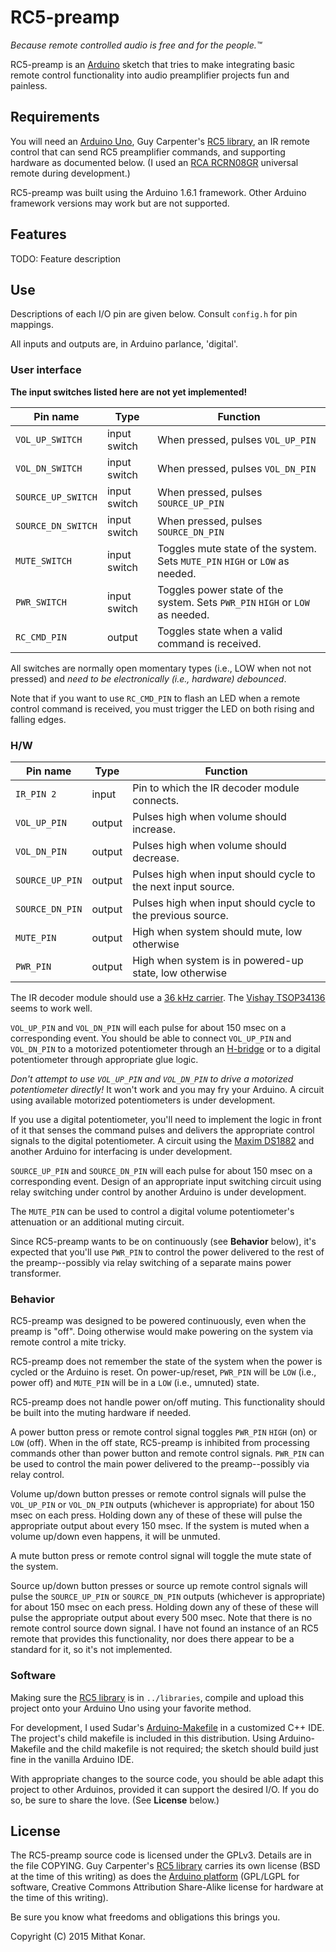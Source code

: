 RC5-preamp
==========
_Because remote controlled audio is free and for the people.™_

RC5-preamp is an [Arduino](http://www.arduino.cc) sketch that tries to make integrating basic remote control functionality into audio preamplifier projects fun and 
painless.

Requirements
------------
You will need an [Arduino Uno](http://www.arduino.cc/en/Main/arduinoBoardUno), 
Guy Carpenter's [RC5 library](https://github.com/guyc/RC5), an IR remote 
control that can send RC5 preamplifier commands, and supporting hardware as 
documented below. (I used an 
[RCA RCRN08GR](http://www.rcaaudiovideo.com/remotes/6-8-devices/?sku=RCRN08GR) 
universal remote during development.)

RC5-preamp was built using the Arduino 1.6.1 framework. Other Arduino framework versions may work but are not supported.

Features
--------
TODO: Feature description

Use
-----
Descriptions of each I/O pin are given below. Consult `config.h` for pin
mappings. 

All inputs and outputs are, in Arduino parlance, 'digital'.

### User interface

**The input switches listed here are not yet implemented!**

Pin name           | Type         | Function
------------------ | ------------ | -------------------------------
`VOL_UP_SWITCH`    | input switch | When pressed, pulses `VOL_UP_PIN`
`VOL_DN_SWITCH`    | input switch | When pressed, pulses `VOL_DN_PIN`
`SOURCE_UP_SWITCH` | input switch | When pressed, pulses `SOURCE_UP_PIN`
`SOURCE_DN_SWITCH` | input switch | When pressed, pulses `SOURCE_DN_PIN`
`MUTE_SWITCH`      | input switch | Toggles mute state of the system. Sets `MUTE_PIN` `HIGH` or `LOW` as needed.
`PWR_SWITCH`       | input switch | Toggles power state of the system. Sets `PWR_PIN` `HIGH` or `LOW` as needed.
`RC_CMD_PIN`       | output       | Toggles state when a valid command is received.

All switches are normally open momentary types (i.e., LOW when not not pressed) 
and _need to be electronically (i.e., hardware) debounced_.

Note that if you want to use `RC_CMD_PIN` to flash an LED when a remote control 
command is received, you must trigger the LED on both rising and falling edges.

### H/W

Pin name           | Type   | Function
------------------ | ------ | -------------------------------
`IR_PIN 2`         | input  | Pin to which the IR decoder module connects.
`VOL_UP_PIN`       | output | Pulses high when volume should increase.
`VOL_DN_PIN`       | output | Pulses high when volume should decrease.
`SOURCE_UP_PIN`    | output | Pulses high when input should cycle to the next input source.
`SOURCE_DN_PIN`    | output | Pulses high when input should cycle to the previous source.
`MUTE_PIN`         | output | High when system should mute, low otherwise
`PWR_PIN`          | output | High when system is in powered-up state, low otherwise

The IR decoder module should use a
[36 kHz carrier](http://en.wikipedia.org/wiki/RC-5#Protocol_Details). The 
[Vishay TSOP34136](http://www.vishay.com/docs/82490/tsop321.pdf)
seems to work well.

`VOL_UP_PIN` and `VOL_DN_PIN` will each pulse for about 150 msec on a 
corresponding event. You should be able to connect `VOL_UP_PIN` and 
`VOL_DN_PIN` to a motorized potentiometer through an 
[H-bridge](http://en.wikipedia.org/wiki/H_bridge) or to a digital 
potentiometer through appropriate glue logic.

_Don't attempt to use `VOL_UP_PIN` and `VOL_DN_PIN` to drive a motorized 
potentiometer directly!_ It won't work and you may fry your Arduino. A circuit 
using available motorized potentiometers is under development.

If you use a digital potentiometer, you'll need to implement the logic in front
of it that senses the command pulses and delivers the appropriate control
signals to the digital potentiometer. A circuit using the
[Maxim DS1882](http://www.maximintegrated.com/en/products/analog/data-converters/digital-potentiometers/DS1882.html/tb_tab0)
and another Arduino for interfacing is under development.

`SOURCE_UP_PIN` and `SOURCE_DN_PIN` will each pulse for about 150 msec on a
corresponding event. Design of an appropriate input switching circuit using 
relay switching under control by another Arduino is under development.

The `MUTE_PIN` can be used to control a digital volume potentiometer's 
attenuation or an additional muting circuit.

Since RC5-preamp wants to be on continuously (see **Behavior** below), it's 
expected that you'll use `PWR_PIN` to control the power delivered to the rest 
of the preamp--possibly via relay switching of a separate mains power 
transformer.

### Behavior
RC5-preamp was designed to be powered continuously, even when the preamp is 
"off". Doing otherwise would make powering on the system via remote control a 
mite tricky.

RC5-preamp does not remember the state of the system when the power is cycled 
or the Arduino is reset. On power-up/reset, `PWR_PIN` will be `LOW`
(i.e., power off) and `MUTE_PIN` will be in a `LOW` (i.e., umnuted) state.

RC5-preamp does not handle power on/off muting. This functionality should be 
built into the muting hardware if needed.

A power button press or remote control signal toggles `PWR_PIN` `HIGH` (on) or 
`LOW` (off).  When in the off state, RC5-preamp is inhibited from processing 
commands other than power button and remote control signals. `PWR_PIN` can be 
used to control the main power delivered to the preamp--possibly via relay
control.

Volume up/down button presses or remote control signals will pulse the 
`VOL_UP_PIN` or `VOL_DN_PIN` outputs (whichever is appropriate) for
about 150 msec on each press. Holding down any of these of these will pulse
the appropriate output about every 150 msec. If the system is muted when a 
volume up/down even happens, it will be unmuted.

A mute button press or remote control signal will toggle the mute state of the
system.

Source up/down button presses or source up remote control signals will pulse
the `SOURCE_UP_PIN` or `SOURCE_DN_PIN` outputs (whichever is appropriate) for
about 150 msec on each press. Holding down any of these of these will pulse
the appropriate output about every 500 msec. Note that there is no remote 
control source down signal. I have not found an instance of an RC5 remote that 
provides  this  functionality, nor does there appear to be a standard for it, 
so it's not implemented.

### Software 
Making sure the [RC5 library](https://github.com/guyc/RC5) is in
`../libraries`, compile and upload this project onto your Arduino Uno using 
your favorite method.

For development, I used Sudar's 
[Arduino-Makefile](https://github.com/sudar/Arduino-Makefile) in a customized 
C++ IDE. The project's child makefile is included in this distribution. Using
Arduino-Makefile and the child makefile is not required; the sketch should 
build just fine in the vanilla Arduino IDE.

With appropriate changes to the source code, you should be able adapt this 
project to other Arduinos, provided it can support the desired I/O. If you
do so, be sure to share the love. (See **License** below.)

License
-------
The RC5-preamp source code is licensed under the GPLv3. Details are in 
the file COPYING. Guy Carpenter's [RC5 library](https://github.com/guyc/RC5) 
carries its own license (BSD at the time of this writing) as does the
[Arduino platform](http://arduino.cc/en/Main/FAQ) (GPL/LGPL for software, 
Creative Commons Attribution Share-Alike license for hardware at the time of 
this writing).

Be sure you know what freedoms and obligations this brings you.

Copyright (C) 2015 Mithat Konar.
